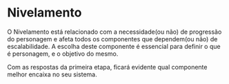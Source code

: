 # Nivelamento

O Nivelamento está relacionado com a necessidade(ou não) de progressão do personagem e afeta todos os componentes que dependem(ou não) de escalabilidade. A escolha deste componente é essencial para definir o que é personagem, e o objetivo do mesmo.

Com as respostas da primeira etapa, ficará evidente qual componente melhor encaixa no seu sistema.

<p-leveling />
